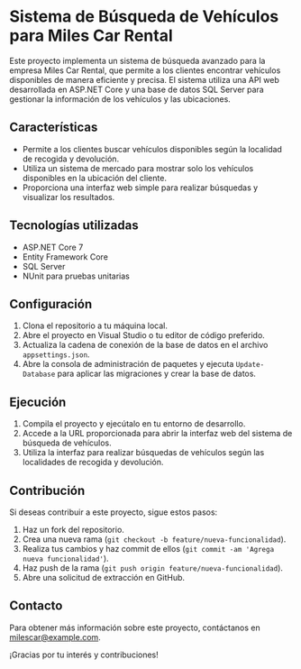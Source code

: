 # Sistema de Búsqueda de Vehículos para Miles Car Rental

Este proyecto implementa un sistema de búsqueda avanzado para la empresa Miles Car Rental, que permite a los clientes encontrar 
vehículos disponibles de manera eficiente y precisa. El sistema utiliza una API web desarrollada en ASP.NET Core y una base de datos 
SQL Server para gestionar la información de los vehículos y las ubicaciones.

## Características

- Permite a los clientes buscar vehículos disponibles según la localidad de recogida y devolución.
- Utiliza un sistema de mercado para mostrar solo los vehículos disponibles en la ubicación del cliente.
- Proporciona una interfaz web simple para realizar búsquedas y visualizar los resultados.

## Tecnologías utilizadas

- ASP.NET Core 7
- Entity Framework Core
- SQL Server
- NUnit para pruebas unitarias

## Configuración

1. Clona el repositorio a tu máquina local.
2. Abre el proyecto en Visual Studio o tu editor de código preferido.
3. Actualiza la cadena de conexión de la base de datos en el archivo `appsettings.json`.
4. Abre la consola de administración de paquetes y ejecuta `Update-Database` para aplicar las migraciones y crear la base de datos.

## Ejecución

1. Compila el proyecto y ejecútalo en tu entorno de desarrollo.
2. Accede a la URL proporcionada para abrir la interfaz web del sistema de búsqueda de vehículos.
3. Utiliza la interfaz para realizar búsquedas de vehículos según las localidades de recogida y devolución.

## Contribución

Si deseas contribuir a este proyecto, sigue estos pasos:

1. Haz un fork del repositorio.
2. Crea una nueva rama (`git checkout -b feature/nueva-funcionalidad`).
3. Realiza tus cambios y haz commit de ellos (`git commit -am 'Agrega nueva funcionalidad'`).
4. Haz push de la rama (`git push origin feature/nueva-funcionalidad`).
5. Abre una solicitud de extracción en GitHub.

## Contacto

Para obtener más información sobre este proyecto, contáctanos en milescar@example.com.

¡Gracias por tu interés y contribuciones!
